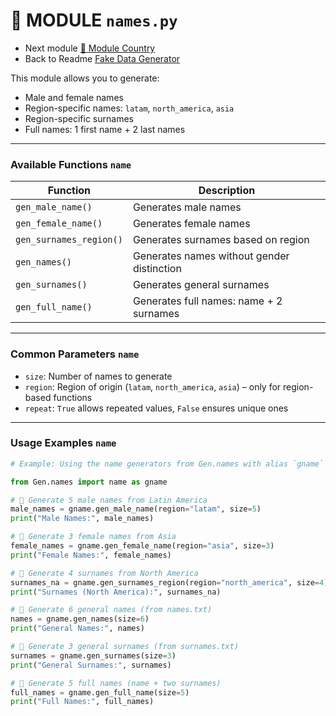 # 📒 MODULE `names.py`

- Next module [📒 Module Country](country.md)  
- Back to Readme [Fake Data Generator](../../../../README.md)

This module allows you to generate:

- Male and female names  
- Region-specific names: `latam`, `north_america`, `asia`  
- Region-specific surnames  
- Full names: 1 first name + 2 last names  

---

### Available Functions `name`

| Function                 | Description                               |
|--------------------------|-------------------------------------------|
| `gen_male_name()`        | Generates male names                      |
| `gen_female_name()`      | Generates female names                    |
| `gen_surnames_region()`  | Generates surnames based on region        |
| `gen_names()`            | Generates names without gender distinction|
| `gen_surnames()`         | Generates general surnames                |
| `gen_full_name()`        | Generates full names: name + 2 surnames   |

---

### Common Parameters `name`

- `size`: Number of names to generate  
- `region`: Region of origin (`latam`, `north_america`, `asia`) – only for region-based functions  
- `repeat`: `True` allows repeated values, `False` ensures unique ones  

---

### Usage Examples `name`

```python
# Example: Using the name generators from Gen.names with alias `gname`

from Gen.names import name as gname

# 🔹 Generate 5 male names from Latin America
male_names = gname.gen_male_name(region="latam", size=5)
print("Male Names:", male_names)

# 🔹 Generate 3 female names from Asia
female_names = gname.gen_female_name(region="asia", size=3)
print("Female Names:", female_names)

# 🔹 Generate 4 surnames from North America
surnames_na = gname.gen_surnames_region(region="north_america", size=4)
print("Surnames (North America):", surnames_na)

# 🔹 Generate 6 general names (from names.txt)
names = gname.gen_names(size=6)
print("General Names:", names)

# 🔹 Generate 3 general surnames (from surnames.txt)
surnames = gname.gen_surnames(size=3)
print("General Surnames:", surnames)

# 🔹 Generate 5 full names (name + two surnames)
full_names = gname.gen_full_name(size=5)
print("Full Names:", full_names)
```